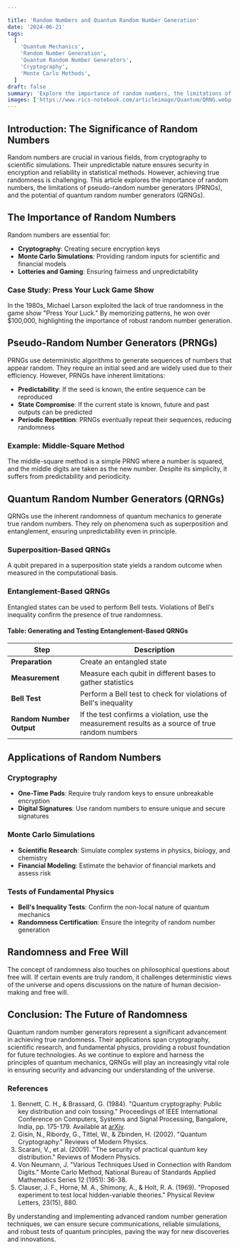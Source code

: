 ```yaml
---

title: 'Random Numbers and Quantum Random Number Generation'
date: '2024-06-21'
tags:
  [
    'Quantum Mechanics',
    'Random Number Generation',
    'Quantum Random Number Generators',
    'Cryptography',
    'Monte Carlo Methods',
  ]
draft: false
summary: 'Explore the importance of random numbers, the limitations of pseudo-random number generators, and the advances in quantum random number generation. Understand how true randomness is achieved and its applications in cryptography, fundamental physics tests, and Monte Carlo simulations.'
images: ['https://www.rics-notebook.com/articleimage/Quantum/QRNG.webp']
---
```


## Introduction: The Significance of Random Numbers

Random numbers are crucial in various fields, from cryptography to scientific simulations. Their unpredictable nature ensures security in encryption and reliability in statistical methods. However, achieving true randomness is challenging. This article explores the importance of random numbers, the limitations of pseudo-random number generators (PRNGs), and the potential of quantum random number generators (QRNGs).

## The Importance of Random Numbers

Random numbers are essential for:
- **Cryptography**: Creating secure encryption keys
- **Monte Carlo Simulations**: Providing random inputs for scientific and financial models
- **Lotteries and Gaming**: Ensuring fairness and unpredictability

### Case Study: Press Your Luck Game Show

In the 1980s, Michael Larson exploited the lack of true randomness in the game show "Press Your Luck." By memorizing patterns, he won over $100,000, highlighting the importance of robust random number generation.

## Pseudo-Random Number Generators (PRNGs)

PRNGs use deterministic algorithms to generate sequences of numbers that appear random. They require an initial seed and are widely used due to their efficiency. However, PRNGs have inherent limitations:
- **Predictability**: If the seed is known, the entire sequence can be reproduced
- **State Compromise**: If the current state is known, future and past outputs can be predicted
- **Periodic Repetition**: PRNGs eventually repeat their sequences, reducing randomness

### Example: Middle-Square Method

The middle-square method is a simple PRNG where a number is squared, and the middle digits are taken as the new number. Despite its simplicity, it suffers from predictability and periodicity.

## Quantum Random Number Generators (QRNGs)

QRNGs use the inherent randomness of quantum mechanics to generate true random numbers. They rely on phenomena such as superposition and entanglement, ensuring unpredictability even in principle.

### Superposition-Based QRNGs

A qubit prepared in a superposition state yields a random outcome when measured in the computational basis.

### Entanglement-Based QRNGs

Entangled states can be used to perform Bell tests. Violations of Bell's inequality confirm the presence of true randomness.

#### Table: Generating and Testing Entanglement-Based QRNGs

| Step | Description |
|------|-------------|
| **Preparation** | Create an entangled state |
| **Measurement** | Measure each qubit in different bases to gather statistics |
| **Bell Test** | Perform a Bell test to check for violations of Bell's inequality |
| **Random Number Output** | If the test confirms a violation, use the measurement results as a source of true random numbers |

## Applications of Random Numbers

### Cryptography

- **One-Time Pads**: Require truly random keys to ensure unbreakable encryption
- **Digital Signatures**: Use random numbers to ensure unique and secure signatures

### Monte Carlo Simulations

- **Scientific Research**: Simulate complex systems in physics, biology, and chemistry
- **Financial Modeling**: Estimate the behavior of financial markets and assess risk

### Tests of Fundamental Physics

- **Bell's Inequality Tests**: Confirm the non-local nature of quantum mechanics
- **Randomness Certification**: Ensure the integrity of random number generation

## Randomness and Free Will

The concept of randomness also touches on philosophical questions about free will. If certain events are truly random, it challenges deterministic views of the universe and opens discussions on the nature of human decision-making and free will.

## Conclusion: The Future of Randomness

Quantum random number generators represent a significant advancement in achieving true randomness. Their applications span cryptography, scientific research, and fundamental physics, providing a robust foundation for future technologies. As we continue to explore and harness the principles of quantum mechanics, QRNGs will play an increasingly vital role in ensuring security and advancing our understanding of the universe.

### References

1. Bennett, C. H., & Brassard, G. (1984). "Quantum cryptography: Public key distribution and coin tossing." Proceedings of IEEE International Conference on Computers, Systems and Signal Processing, Bangalore, India, pp. 175-179. Available at [arXiv](https://arxiv.org/abs/2003.06557).
2. Gisin, N., Ribordy, G., Tittel, W., & Zbinden, H. (2002). "Quantum Cryptography." Reviews of Modern Physics.
3. Scarani, V., et al. (2009). "The security of practical quantum key distribution." Reviews of Modern Physics.
4. Von Neumann, J. "Various Techniques Used in Connection with Random Digits." Monte Carlo Method, National Bureau of Standards Applied Mathematics Series 12 (1951): 36-38.
5. Clauser, J. F., Horne, M. A., Shimony, A., & Holt, R. A. (1969). "Proposed experiment to test local hidden-variable theories." Physical Review Letters, 23(15), 880.

By understanding and implementing advanced random number generation techniques, we can ensure secure communications, reliable simulations, and robust tests of quantum principles, paving the way for new discoveries and innovations.